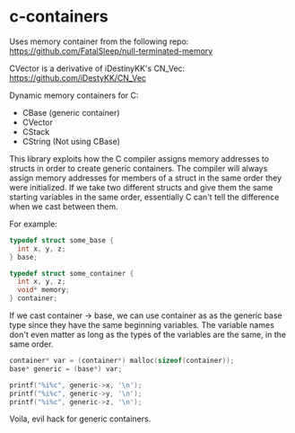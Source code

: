 # c-containers
Uses memory container from the following repo: https://github.com/FatalSleep/null-terminated-memory

CVector is a derivative of iDestinyKK's CN_Vec: https://github.com/iDestyKK/CN_Vec

Dynamic memory containers for C:
- CBase (generic container)
- CVector
- CStack
- CString (Not using CBase)

This library exploits how the C compiler assigns memory addresses to structs in order to create generic containers. The compiler will always assign memory addresses for members of a struct in the same order they were initialized. If we take two different structs and give them the same starting variables in the same order, essentially C can't tell the difference when we cast between them.

For example:
```C
typedef struct some_base {
  int x, y, z;
} base;

typedef struct some_container {
  int x, y, z;
  void* memory;
} container;
```
If we cast container -> base, we can use container as as the generic base type since they have the same beginning variables. The variable names don't even matter as long as the types of the variables are the same, in the same order.
```C
container* var = (container*) malloc(sizeof(container));
base* generic = (base*) var;

printf("%i%c", generic->x, '\n');
printf("%i%c", generic->y, '\n');
printf("%i%c", generic->z, '\n');
```
Voila, evil hack for generic containers.
